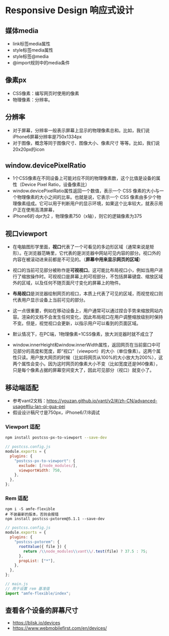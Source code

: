 # Responsive Design 响应式设计

## 媒体media

* link标签media属性
* style标签media属性
* style标签@media
* @import规则中的media条件

## 像素px

* CSS像素：编写网页时使用的像素
* 物理像素：分辨率。

## 分辨率

* 对于屏幕，分辨率一般表示屏幕上显示的物理像素总和。比如，我们说iPhone6屏幕分辨率是750x1334px
* 对于图像，概念等同于图像尺寸、图像大小、像素尺寸 等等。比如，我们说20x20px的icon

## window.devicePixelRatio

* 1个CSS像素在不同设备上可能对应不同的物理像素数，这个比值是设备的属性（Device Pixel Ratio，设备像素比）
* window.devicePixelRatio属性返回一个数值，表示一个 CSS 像素的大小与一个物理像素的大小之间的比率。也就是说，它表示一个 CSS 像素由多少个物理像素组成。它可以用于判断用户的显示环境，如果这个比率较大，就表示用户正在使用高清屏幕，
* iPhone6的 dpr为2 ，物理像素750（x轴），则它的逻辑像素为375

## 视口viewport

* 在电脑图形学里面，**视口**代表了一个可看见的多边形区域（通常来说是矩形）。在浏览器范畴里，它代表的是浏览器中网站可见内容的部分。视口外的内容在被滚动进来前都是不可见的。（**屏幕中用来显示网页的区域**）
* 视口的当前可见部分被称作是**可视视口**。这可能比布局视口小，例如当用户进行了缩放操作时。可视视口是屏幕上的可视部分，不包括屏幕键盘、缩放区域外的区域，以及任何不随页面尺寸变化的屏幕上的物件。
* **布局视口**是浏览器绘制网页的视口，本质上代表了可见的区域，而视觉视口则代表用户显示设备上当前可见的部分。
* 这一点很重要，例如在移动设备上，用户通常可以通过捏合手势来缩放网站内容。渲染的文档不会发生任何变化，因此布局视口在用户调整缩放级别时保持不变。但是，视觉视口会更新，以指示用户可以看到的页面区域。

* 默认情况下，在PC端，1物理像素=1CSS像素，放大浏览器时就不成立了
* window.innerHeight和window.innerWidth属性，返回网页在当前窗口中可见部分的高度和宽度，即“视口”（viewport）的大小（单位像素）。这两个属性只读。用户放大网页的时候（比如将网页从100%的大小放大为200%），这两个属性会变小。因为这时网页的像素大小不变（比如宽度还是960像素），只是每个像素占据的屏幕空间变大了，因此可见部分（视口）就变小了。

## 移动端适配

* 参考vant2文档：https://youzan.github.io/vant/v2/#/zh-CN/advanced-usage#liu-lan-qi-gua-pei
* 假设设计稿尺寸是750px，iPhone6/7/8调试

### Viewport 适配

```bash
npm install postcss-px-to-viewport --save-dev
```

```js
// postcss.config.js
module.exports = {
  plugins: {
    "postcss-px-to-viewport": {
      exclude: [/node_modules/],
      viewportWidth: 750,
    },
  },
};
```


### Rem 适配

```shell
npm i -S amfe-flexible
# 不装最新的版本，否则会报错
npm install postcss-pxtorem@5.1.1 --save-dev
```

```js
// postcss.config.js
module.exports = {
  plugins: {
    "postcss-pxtorem": {
      rootValue({ file }) {
        return /\\node_modules\\vant\\/.test(file) ? 37.5 : 75;
      },
      propList: ["*"],
    },
  },
};
```

```js
// main.js
// 用于设置 rem 基准值
import "amfe-flexible/index";
```

## 查看各个设备的屏幕尺寸

* https://blisk.io/devices
* https://www.webmobilefirst.com/en/devices/




